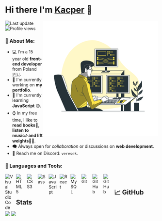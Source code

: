 # Hi there I'm [Kacper](https://filipowski.ovh) 👋

<img align="right" alt="img" src="src/Programming-bro.svg" width="380px"/>
<p align="left">
  <img src="https://img.shields.io/badge/Last%20update-21.10.2024-blue" alt="Last update" style="display: inline-block;" />
  <img src="https://komarev.com/ghpvc/?username=veresek" alt="Profile views" style="display: inline-block;" />
</p>

### 🧐 About Me:
- 💻 I'm a 15 year old **front-end developer** from Poland 🇵🇱.
- 🔭 I'm currently working on **my portfolio**.
- 🌱 I'm currently learning **JavaScript** 🟡.
- ⌚ In my free time, I like to **read books📕, listen to music🎶 and lift weights🏋️‍♂️**.
- 🗨️ Always open for *collaboration* or discussions on **web development**.
- 📩 Reach me on Discord: `veresek`.

### 🔨 Languages and Tools:

[<img align="left" alt="Visual Studio Code" width="26px" src="https://cdn.jsdelivr.net/gh/devicons/devicon/icons/vscode/vscode-original.svg" style="padding-right:10px;" />](https://code.visualstudio.com/)
[<img align="left" alt="HTML5" width="26px" src="https://cdn.jsdelivr.net/gh/devicons/devicon/icons/html5/html5-original.svg" style="padding-right:10px;" />](https://developer.mozilla.org/en-US/docs/Web/HTML)
[<img align="left" alt="CSS3" width="26px" src="https://cdn.jsdelivr.net/gh/devicons/devicon/icons/css3/css3-original.svg" style="padding-right:10px;" />](https://developer.mozilla.org/en-US/docs/Web/CSS)
[<img align="left" alt="Sass" width="26px" src="https://cdn.jsdelivr.net/gh/devicons/devicon/icons/sass/sass-original.svg" style="padding-right:10px;" />](https://sass-lang.com/)
[<img align="left" alt="JavaScript" width="26px" src="https://cdn.jsdelivr.net/gh/devicons/devicon/icons/javascript/javascript-original.svg" style="padding-right:10px;" />](https://developer.mozilla.org/en-US/docs/Web/JavaScript)
[<img align="left" alt="React" width="26px" src="https://cdn.jsdelivr.net/gh/devicons/devicon/icons/react/react-original.svg" style="padding-right:10px;" />](https://react.dev/)
[<img align="left" alt="MySQL" width="26px" src="https://cdn.jsdelivr.net/gh/devicons/devicon/icons/mysql/mysql-original.svg" style="padding-right:10px;" />](https://www.mysql.com/)
[<img align="left" alt="Git" width="26px" src="https://cdn.jsdelivr.net/gh/devicons/devicon/icons/git/git-original.svg" style="padding-right:10px;" />](https://git-scm.com/)
[<img align="left" alt="GitHub" width="26px" src="https://user-images.githubusercontent.com/3369400/139447912-e0f43f33-6d9f-45f8-be46-2df5bbc91289.png" style="padding-right:10px;" />](https://github.com#gh-dark-mode-only)
[<img align="left" alt="GitHub" width="26px" src="https://user-images.githubusercontent.com/3369400/139448065-39a229ba-4b06-434b-bc67-616e2ed80c8f.png" style="padding-right:10px;" />](https://github.com#gh-light-mode-only)
<br/>
## 📈 GitHub Stats 

<div>
  <img src="https://github-readme-stats.vercel.app/api?username=veresek" style="width: 49%;"/>
  <img src="https://github-readme-stats.vercel.app/api/top-langs/?username=veresek&layout=compact" style="width: 45%;"/>
</div>
